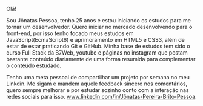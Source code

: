 Olá!
  
  Sou Jônatas Pessoa, tenho 25 anos e estou iniciando os estudos para me tornar um desenvolvedor. Quero iniciar no mercado desenvolvendo para o front-end, por isso tenho focado meus estudos em JavaScript(EcmaScript6) e aprimoramento em HTML5 e CSS3, além de estar de estar praticando Git e GitHub.
  Minha base de estudos tem sido o curso Full Stack da B7Web, youtube e páginas no instagram que postam bastante conteúdo diariamente de uma forma resumida para complementar o conteúdo estudado.

  Tenho uma meta pessoal de compartilhar um projeto por semana no meu Linkdin. Me sigam e mandem aquele feedback sincero nos comentários, quero sempre melhorar e por estudar sozinho conto com a interação nas redes sociais para isso. www.linkedin.com/in/Jônatas-Pereira-Brito-Pessoa.



